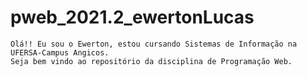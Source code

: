 # pweb_2021.2_ewertonLucas
    Olá!! Eu sou o Ewerton, estou cursando Sistemas de Informação na UFERSA-Campus Angicos.
    Seja bem vindo ao repositório da disciplina de Programação Web.
